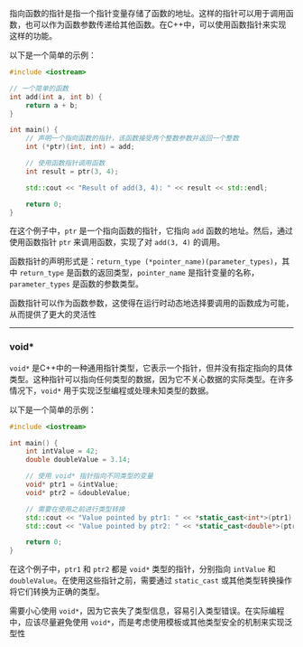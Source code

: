 
  
指向函数的指针是指一个指针变量存储了函数的地址。这样的指针可以用于调用函数，也可以作为函数参数传递给其他函数。在C++中，可以使用函数指针来实现这样的功能。

以下是一个简单的示例：

```cpp
#include <iostream>

// 一个简单的函数
int add(int a, int b) {
    return a + b;
}

int main() {
    // 声明一个指向函数的指针，该函数接受两个整数参数并返回一个整数
    int (*ptr)(int, int) = add;

    // 使用函数指针调用函数
    int result = ptr(3, 4);

    std::cout << "Result of add(3, 4): " << result << std::endl;

    return 0;
}
```

在这个例子中，`ptr` 是一个指向函数的指针，它指向 `add` 函数的地址。然后，通过使用函数指针 `ptr` 来调用函数，实现了对 `add(3, 4)` 的调用。

函数指针的声明形式是：`return_type (*pointer_name)(parameter_types)`，其中 `return_type` 是函数的返回类型，`pointer_name` 是指针变量的名称，`parameter_types` 是函数的参数类型。

函数指针可以作为函数参数，这使得在运行时动态地选择要调用的函数成为可能，从而提供了更大的灵活性

---
### void*

`void*` 是C++中的一种通用指针类型，它表示一个指针，但并没有指定指向的具体类型。这种指针可以指向任何类型的数据，因为它不关心数据的实际类型。在许多情况下，`void*` 用于实现泛型编程或处理未知类型的数据。

以下是一个简单的示例：

```cpp
#include <iostream>

int main() {
    int intValue = 42;
    double doubleValue = 3.14;

    // 使用 void* 指针指向不同类型的变量
    void* ptr1 = &intValue;
    void* ptr2 = &doubleValue;

    // 需要在使用之前进行类型转换
    std::cout << "Value pointed by ptr1: " << *static_cast<int*>(ptr1) << std::endl;
    std::cout << "Value pointed by ptr2: " << *static_cast<double*>(ptr2) << std::endl;

    return 0;
}
```

在这个例子中，`ptr1` 和 `ptr2` 都是 `void*` 类型的指针，分别指向 `intValue` 和 `doubleValue`。在使用这些指针之前，需要通过 `static_cast` 或其他类型转换操作将它们转换为正确的类型。

需要小心使用 `void*`，因为它丧失了类型信息，容易引入类型错误。在实际编程中，应该尽量避免使用 `void*`，而是考虑使用模板或其他类型安全的机制来实现泛型性


